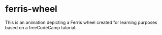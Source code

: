 # ferris-wheel
This is an animation depicting a Ferris wheel created for learning purposes based on a freeCodeCamp tutorial. 
